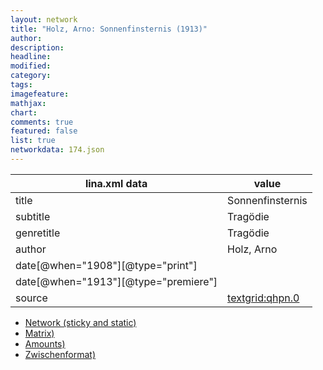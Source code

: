 ```yaml
---
layout: network
title: "Holz, Arno: Sonnenfinsternis (1913)"
author:
description:
headline:
modified:
category:
tags:
imagefeature: 
mathjax: 
chart: 
comments: true
featured: false
list: true
networkdata: 174.json
---
```

lina.xml data  | value
------------- | -------------
title|Sonnenfinsternis
subtitle|Tragödie
genretitle|Tragödie
author|Holz, Arno
date[@when="1908"][@type="print"]|
date[@when="1913"][@type="premiere"]|
source|[textgrid:qhpn.0](https://textgridlab.org/1.0/tgcrud-public/rest/textgrid:qhpn.0/data)



* [Network (sticky and static)](/linas/network174)
* [Matrix)](/linas/matrix174)
* [Amounts)](/linas/amount174)
* [Zwischenformat)](/linas/lina174 )
